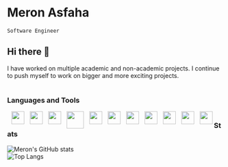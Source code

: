 # Meron Asfaha

`Software Engineer`

## Hi there 👋

I have worked on multiple academic and non-academic projects. I continue to push myself to work on bigger and more exciting projects.

#

### Languages and Tools

<img align="left" style="padding-left:10px" width=30px src="https://cdn.jsdelivr.net/gh/devicons/devicon/icons/java/java-original-wordmark.svg" />
<img align="left" style="padding-left:10px" width=30px src="https://cdn.jsdelivr.net/gh/devicons/devicon/icons/spring/spring-original-wordmark.svg" />
<img align="left" style="padding-left:10px" width=30px src="https://cdn.jsdelivr.net/gh/devicons/devicon/icons/javascript/javascript-original.svg" />
<img align="left" style="padding-left:10px" width=40px src="https://cdn.jsdelivr.net/gh/devicons/devicon/icons/nodejs/nodejs-original-wordmark.svg" />
<img align="left" style="padding-left:10px" width=30px src="https://cdn.jsdelivr.net/gh/devicons/devicon/icons/express/express-original-wordmark.svg" />
<img align="left" style="padding-left:10px" width=30px src="https://cdn.jsdelivr.net/gh/devicons/devicon/icons/html5/html5-original-wordmark.svg" />
<img align="left" style="padding-left:10px" width=30px src="https://cdn.jsdelivr.net/gh/devicons/devicon/icons/css3/css3-original-wordmark.svg" />
<img align="left" style="padding-left:10px" width=30px src="https://cdn.jsdelivr.net/gh/devicons/devicon/icons/mongodb/mongodb-original-wordmark.svg" />
<img align="left" style="padding-left:10px" width=30px src="https://cdn.jsdelivr.net/gh/devicons/devicon/icons/amazonwebservices/amazonwebservices-original-wordmark.svg" />
<img align="left" style="padding-left:10px" width=30px src="https://cdn.jsdelivr.net/gh/devicons/devicon/icons/git/git-original-wordmark.svg" />
<img align="left" style="padding-left:10px" width=30px src="https://cdn.jsdelivr.net/gh/devicons/devicon/icons/linux/linux-original.svg" />

#

### Stats

![Meron's GitHub stats](https://github-readme-stats.vercel.app/api?username=meronasfaha&show_icons=true&theme=dracula)  
![Top Langs](https://github-readme-stats.vercel.app/api/top-langs/?username=meronasfaha&hide=css&layout=compact&theme=dracula)


